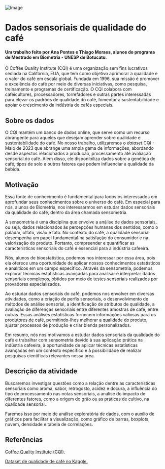 ![Image](https://www.tastingtable.com/img/gallery/20-different-types-of-coffee-explained/intro-1659544996.jpg)

# Dados sensoriais de qualidade do café

####  Um trabalho feito por Ana Pontes e Thiago Moraes, alunos do programa de Mestrado em Biometria - UNESP de Botucatu.

O Coffee Quality Institute (CQI) é uma organização sem fins lucrativos sediada na Califórnia, EUA, que tem como objetivo aprimorar a qualidade e o valor do café em escala global. Fundada em 1996, sua missão é promover a excelência do café por meio de diversas iniciativas, como pesquisa, treinamento e programas de certificação. O CQI colabora com cafeicultores, processadores, torrefadores e outras partes interessadas para elevar os padrões de qualidade do café, fomentar a sustentabilidade e apoiar o crescimento da indústria de cafés especiais.

## Sobre os dados

O CQI mantém um banco de dados online, que serve como um recurso abrangente para aqueles que desejam aprender sobre qualidade e sustentabilidade do café. No nosso trabalho, utilizaremos o *dataset* CQI - Maio de 2023 que abrange uma ampla gama de informações, abordando desde aspectos relacionados à produção, processamento até avaliação sensorial do café. Além disso, ele disponibiliza dados sobre a genética do café, tipos de solo e outros fatores que podem influenciar a qualidade da bebida. 

## Motivação

Essa fonte de conhecimento é fundamental para todos os interessados em aprofundar seus conhecimentos sobre o universo do café. Em especial para nós, alunos de Biometria, nos interessarmos em estudar dados sensoriais da qualidade do café, dentro da área chamada sensometria.

A sensometria é uma disciplina que envolve a análise de dados sensoriais, ou seja, dados relacionados às percepções humanas dos sentidos, como o paladar, olfato, visão e tato. No contexto do café, a qualidade sensorial desempenha um papel fundamental na satisfação do consumidor e na valorização do produto. Portanto, compreender e quantificar as características sensoriais do café é essencial para a indústria cafeeira.

Nós, alunos de bioestatística, podemos nos interessar por essa área, pois ela oferece uma oportunidade de aplicar nossos conhecimentos estatísticos e analíticos em um campo específico. Através da sensometria, podemos explorar técnicas estatísticas avançadas para analisar e interpretar dados sensoriais complexos, obtidos por meio de testes sensoriais realizados por provadores especializados.

Ao estudar dados sensoriais do café, podemos nos envolver em diversas atividades, como a criação de perfis sensoriais, o desenvolvimento de métodos de análise sensorial, a identificação de atributos de qualidade, a avaliação de diferenças sensoriais entre diferentes amostras de café, entre outras. Essas análises estatísticas fornecem informações valiosas para os produtores de café, permitindo-lhes melhorar a qualidade do produto, ajustar processos de produção e criar blends personalizados. 

Em resumo, nós nos motivamos a estudar dados sensoriais da qualidade do café e trabalhar com sensometria devido à sua aplicação prática na indústria cafeeira, à oportunidade de aplicar técnicas estatísticas avançadas em um contexto específico e à possibilidade de realizar pesquisas científicas relevantes nessa área.

## Descrição da atividade

Buscaremos investigar questões como a relação dentre as características sensoriais como aroma, sabor, retrogosto, acidez e doçura, a influência do tipo de processamento nas notas sensoriais, a análise do impacto de diferentes fatores, como a origem do grão ou as práticas de cultivo, na qualidade sensorial. 

Faremos isso por meio de análise exploratória de dados, com o auxílio de gráficos para facilitar a visualização, como gráfico de barras, boxplots, nuvem, densidade e tabela de correlações.

## Referências

[Coffee Quality Institute (CQI).](https://www.kaggle.com/datasets/fatihb/coffee-quality-data-cqi)

[Dataset de qualidade de café no Kaggle.](https://www.kaggle.com/datasets/fatihb/coffee-quality-data-cqi)

